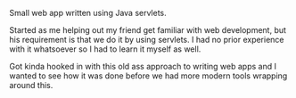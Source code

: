 Small web app written using Java servlets.

Started as me helping out my friend get familiar with web development, but his requirement is that we do it by using servlets. I had no prior experience with it whatsoever so I had to learn it myself as well.

Got kinda hooked in with this old ass approach to writing web apps and I wanted to see how it was done before we had more modern tools wrapping around this.